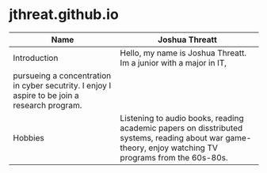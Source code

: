 # jthreat.github.io
 | Name        | Joshua Threatt |
 | ----------- | -------------- |
 | Introduction| Hello, my name is Joshua Threatt. Im a junior with a major in IT, 
 pursueing a concentration in cyber secutrity. I enjoy I aspire to be join a research program. | 
 | Hobbies | Listening to audio books, reading academic papers on disstributed systems, reading about war game-theory, enjoy watching TV programs from the 60s-80s.|